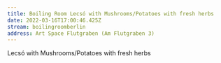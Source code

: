 ```yaml
---
title: Boiling Room Lecsó with Mushrooms/Potatoes with fresh herbs
date: 2022-03-16T17:00:46.425Z
stream: boilingroomberlin
address: Art Space Flutgraben (Am Flutgraben 3)
---
```

Lecsó with Mushrooms/Potatoes with fresh herbs